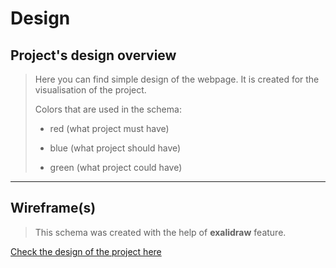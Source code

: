 # Design

## Project's design overview

> Here you can find simple design of the webpage. It is created for the
> visualisation of the project.
>
> Colors that are used in the schema:
>
> - red (what project must have)
>
> - blue (what project should have)
>
> - green (what project could have)

<!-- give an overview of your project's design -->
<!-- describe the reasoning behind your group's design and wireframe -->
<!-- include other centralized decisions like fonts, palates, ... -->

---

## Wireframe(s)

> This schema was created with the help of **exalidraw** feature.

<!-- provide a link to your wireframe documenting on Figma, or wherever it is -->

[](https://excalidraw.com/#json=_fJgD2BpsD2Vqmx_4NZe3,I2zheVyz4Y8vG1fDNxawyQ)

[Check the design of the project here](https://excalidraw.com/#json=19NoMqSxYgqxBEH8YlN0G,D3iJiEzb8cT6jN6hlm3hTQ)
